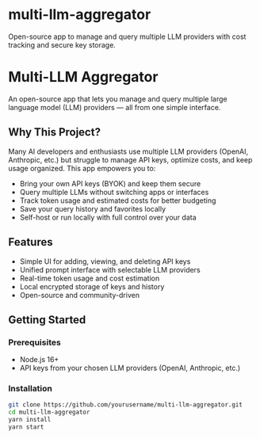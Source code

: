 # multi-llm-aggregator
Open-source app to manage and query multiple LLM providers with cost tracking and secure key storage.

# Multi-LLM Aggregator
An open-source app that lets you manage and query multiple large language model (LLM) providers — all from one simple interface.

## Why This Project?

Many AI developers and enthusiasts use multiple LLM providers (OpenAI, Anthropic, etc.) but struggle to manage API keys, optimize costs, and keep usage organized. This app empowers you to:

- Bring your own API keys (BYOK) and keep them secure  
- Query multiple LLMs without switching apps or interfaces  
- Track token usage and estimated costs for better budgeting  
- Save your query history and favorites locally  
- Self-host or run locally with full control over your data

## Features

- Simple UI for adding, viewing, and deleting API keys  
- Unified prompt interface with selectable LLM providers  
- Real-time token usage and cost estimation  
- Local encrypted storage of keys and history  
- Open-source and community-driven

## Getting Started

### Prerequisites

- Node.js 16+  
- API keys from your chosen LLM providers (OpenAI, Anthropic, etc.)

### Installation

```bash
git clone https://github.com/yourusername/multi-llm-aggregator.git
cd multi-llm-aggregator
yarn install
yarn start
